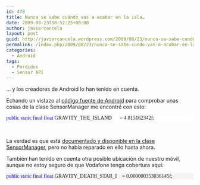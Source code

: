 ```yaml
---
id: 478
title: Nunca se sabe cuándo vas a acabar en la isla…
date: 2009-08-23T18:52:25+00:00
author: javiercancela
layout: post
guid: http://javiercancela.wordpress.com/2009/08/23/nunca-se-sabe-cundo-vas-a-acabar-en-la-isla/
permalink: /index.php/2009/08/23/nunca-se-sabe-cundo-vas-a-acabar-en-la-isla/
categories:
  - Android
tags:
  - Perdidos
  - Sensor API
---
```

… y los creadores de Android lo han tenido en cuenta.

Echando un vistazo al [código fuente de Android](http://source.android.com/download) para comprobar unas cosas de la clase SensorManager me encontré con esto:

<pre style="text-align:left;line-height:12pt;background-color:white;width:100%;font-family:&#39;direction:ltr;color:black;font-size:8pt;overflow:visible;border-style:none;margin:0;padding:0;"><span style="color:#0000ff;">public</span> <span style="color:#0000ff;">static</span> <span style="color:#0000ff;">final</span> <span style="color:#0000ff;">float</span> GRAVITY_THE_ISLAND      = 4.815162342f;</pre>

&#160;

La verdad es que está [documentado y disponible en la clase SensorManager](http://developer.android.com/reference/android/hardware/SensorManager.html#GRAVITY_THE_ISLAND), pero no había reparado en ello hasta ahora.

También han tenido en cuenta otra posible ubicación de nuestro móvil, aunque no estoy seguro de que Vodafone tenga cobertura aquí:

<div id="codeSnippetWrapper">
  <pre style="text-align:left;line-height:12pt;background-color:#f4f4f4;width:100%;font-family:&#39;direction:ltr;color:black;font-size:8pt;overflow:visible;border-style:none;margin:0;padding:0;"><span style="color:#0000ff;">public</span> <span style="color:#0000ff;">static</span> <span style="color:#0000ff;">final</span> <span style="color:#0000ff;">float</span> GRAVITY_DEATH_STAR_I    = 0.000000353036145f;</pre>
  
  <p>
    </div>